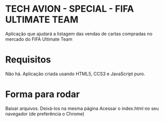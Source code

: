 # TECH AVION - SPECIAL - FIFA ULTIMATE TEAM
Aplicação que ajudará a listagem das vendas de cartas compradas no mercado do FIFA Ultimate Team

# Requisitos
Não há.
Aplicação criada usando HTML5, CCS3 e JavaScript puro.

# Forma para rodar
Baixar arquivos.
Deixá-los na mesma página
Acessar o index.html no seu navegador (de preferência o Chrome)
